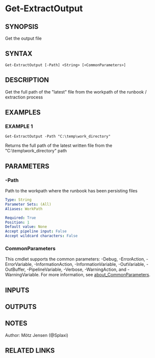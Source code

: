 ﻿---
external help file: PsLogicAppExtractor-help.xml
Module Name: PsLogicAppExtractor
online version:
schema: 2.0.0
---

# Get-ExtractOutput

## SYNOPSIS
Get the output file

## SYNTAX

```
Get-ExtractOutput [-Path] <String> [<CommonParameters>]
```

## DESCRIPTION
Get the full path of the "latest" file from the workpath of the runbook / extraction process

## EXAMPLES

### EXAMPLE 1
```
Get-ExtractOutput -Path "C:\temp\work_directory"
```

Returns the full path of the latest written file from the "C:\temp\work_directory" path

## PARAMETERS

### -Path
Path to the workpath where the runbook has been persisting files

```yaml
Type: String
Parameter Sets: (All)
Aliases: WorkPath

Required: True
Position: 1
Default value: None
Accept pipeline input: False
Accept wildcard characters: False
```

### CommonParameters
This cmdlet supports the common parameters: -Debug, -ErrorAction, -ErrorVariable, -InformationAction, -InformationVariable, -OutVariable, -OutBuffer, -PipelineVariable, -Verbose, -WarningAction, and -WarningVariable. For more information, see [about_CommonParameters](http://go.microsoft.com/fwlink/?LinkID=113216).

## INPUTS

## OUTPUTS

## NOTES
Author: Mötz Jensen (@Splaxi)

## RELATED LINKS
